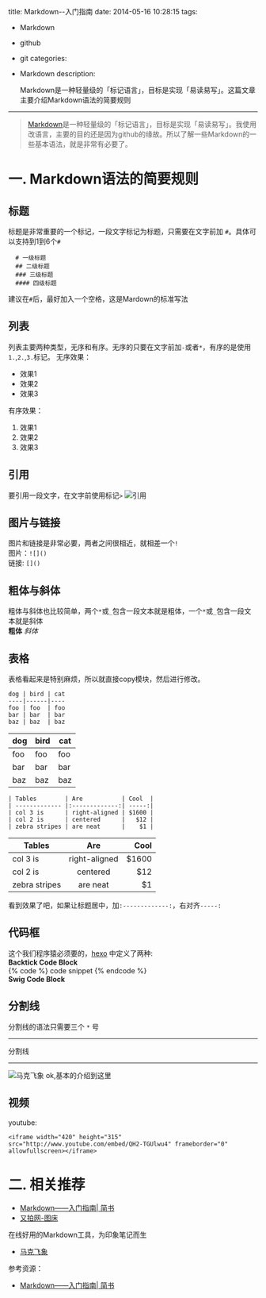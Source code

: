 title: Markdown--入门指南
date: 2014-05-16 10:28:15
tags:
- Markdown
- github
- git
categories:
- Markdown
description:

  Markdown是一种轻量级的「标记语言」，目标是实现「易读易写」。这篇文章主要介绍Markdown语法的简要规则
---
> [Markdown](http://zh.wikipedia.org/wiki/Markdown)是一种轻量级的「标记语言」，目标是实现「易读易写」。我使用改语言，主要的目的还是因为github的缘故。所以了解一些Markdown的一些基本语法，就是非常有必要了。
<!-- more -->

# 一. Markdown语法的简要规则
## 标题
标题是非常重要的一个标记，一段文字标记为标题，只需要在文字前加 `#`。具体可以支持到1到6个`#`
```
  # 一级标题
  ## 二级标题
  ### 三级标题
  #### 四级标题
```
建议在`#`后，最好加入一个空格，这是Mardown的标准写法
## 列表
列表主要两种类型，无序和有序。无序的只要在文字前加`-`或者`*`，有序的是使用`1.`,`2.`,`3.`标记。
无序效果：
- 效果1
- 效果2
- 效果3

有序效果：
1. 效果1
2. 效果2
3. 效果3

## 引用
要引用一段文字，在文字前使用标记`>`
![引用](http://pic.yupoo.com/yeungeek/DL9g4bQW/medish.jpg)
## 图片与链接
图片和链接是非常必要，两者之间很相近，就相差一个`!`  
图片：`![]()`  
链接: `[]()`
## 粗体与斜体
粗体与斜体也比较简单，两个`*`或`_`包含一段文本就是粗体，一个`*`或`_`包含一段文本就是斜体  
**粗体**   _斜体_
## 表格
表格看起来是特别麻烦，所以就直接copy模块，然后进行修改。
```
dog | bird | cat
----|------|----
foo | foo  | foo
bar | bar  | bar
baz | baz  | baz
```
dog | bird | cat
----|------|----
foo | foo  | foo
bar | bar  | bar
baz | baz  | baz
```
| Tables        | Are           | Cool  |
| ------------- |:-------------:| -----:|
| col 3 is      | right-aligned | $1600 |
| col 2 is      | centered      |   $12 |
| zebra stripes | are neat      |    $1 |
```
| Tables        | Are           | Cool  |
| ------------- |:-------------:| -----:|
| col 3 is      | right-aligned | $1600 |
| col 2 is      | centered      |   $12 |
| zebra stripes | are neat      |    $1 |
看到效果了吧，如果让标题居中，加`:-------------:`，右对齐`-----:`
## 代码框
这个我们程序猿必须要的，[hexo](http://hexo.io/docs/writing.html#Code_Highlighting) 中定义了两种:  
**Backtick Code Block**  
{% code %}
code snippet
{% endcode %}  
**Swig Code Block**
## 分割线
分割线的语法只需要三个 `*` 号
***
分割线
***

![马克飞象](http://pic.yupoo.com/yeungeek/DL9wYPS8/medish.jpg)
ok,基本的介绍到这里
## 视频
youtube:
```
<iframe width="420" height="315" src="http://www.youtube.com/embed/QH2-TGUlwu4" frameborder="0" allowfullscreen></iframe>
```

# 二. 相关推荐
- [Markdown——入门指南| 简书](http://jianshu.io/p/1e402922ee32)
- [又拍网-图床](http://www.yupoo.com)

在线好用的Markdown工具，为印象笔记而生
- [马克飞象](http://maxiang.info)

参考资源：
- [Markdown——入门指南| 简书](http://jianshu.io/p/1e402922ee32)

